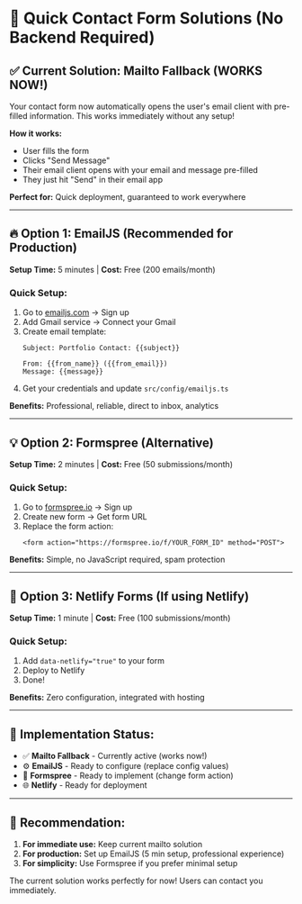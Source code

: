 # 🚀 Quick Contact Form Solutions (No Backend Required)

## ✅ Current Solution: Mailto Fallback (WORKS NOW!)

Your contact form now automatically opens the user's email client with pre-filled information. This works immediately without any setup!

**How it works:**
- User fills the form
- Clicks "Send Message" 
- Their email client opens with your email and message pre-filled
- They just hit "Send" in their email app

**Perfect for:** Quick deployment, guaranteed to work everywhere

---

## 🔥 Option 1: EmailJS (Recommended for Production)

**Setup Time:** 5 minutes | **Cost:** Free (200 emails/month)

### Quick Setup:
1. Go to [emailjs.com](https://emailjs.com) → Sign up
2. Add Gmail service → Connect your Gmail
3. Create email template:
   ```
   Subject: Portfolio Contact: {{subject}}
   
   From: {{from_name}} ({{from_email}})
   Message: {{message}}
   ```
4. Get your credentials and update `src/config/emailjs.ts`

**Benefits:** Professional, reliable, direct to inbox, analytics

---

## 💡 Option 2: Formspree (Alternative)

**Setup Time:** 2 minutes | **Cost:** Free (50 submissions/month)

### Quick Setup:
1. Go to [formspree.io](https://formspree.io) → Sign up
2. Create new form → Get form URL
3. Replace the form action:
   ```tsx
   <form action="https://formspree.io/f/YOUR_FORM_ID" method="POST">
   ```

**Benefits:** Simple, no JavaScript required, spam protection

---

## 🎯 Option 3: Netlify Forms (If using Netlify)

**Setup Time:** 1 minute | **Cost:** Free (100 submissions/month)

### Quick Setup:
1. Add `data-netlify="true"` to your form
2. Deploy to Netlify
3. Done! 

**Benefits:** Zero configuration, integrated with hosting

---

## 🔧 Implementation Status:

- ✅ **Mailto Fallback** - Currently active (works now!)
- ⚙️ **EmailJS** - Ready to configure (replace config values)
- 📝 **Formspree** - Ready to implement (change form action)
- 🌐 **Netlify** - Ready for deployment

---

## 🚀 Recommendation:

1. **For immediate use:** Keep current mailto solution
2. **For production:** Set up EmailJS (5 min setup, professional experience)
3. **For simplicity:** Use Formspree if you prefer minimal setup

The current solution works perfectly for now! Users can contact you immediately.
